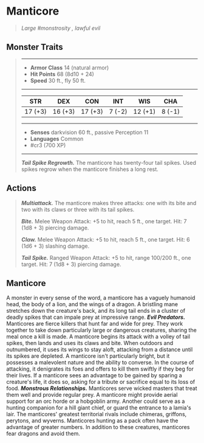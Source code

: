 # Manticore
>*Large #monstrosity , lawful evil*
## Monster Traits
>___
>- **Armor Class** 14 (natural armor)
>- **Hit Points** 68 (8d10 + 24)
>- **Speed** 30 ft., fly 50 ft.
>___
>|STR|DEX|CON|INT|WIS|CHA|
>|:---:|:---:|:---:|:---:|:---:|:---:|
>|17 (+3)|16 (+3)|17 (+3)|7 (-2)|12 (+1)|8 (-1)|
>___
>- **Senses** darkvision 60 ft., passive Perception 11
>- **Languages** Common
>- #cr3 (700 XP)
>___
>***Tail Spike Regrowth.*** The manticore has twenty-four tail spikes. Used spikes regrow when the manticore finishes a long rest.  
>
## Actions
>***Multiattack.*** The manticore makes three attacks: one with its bite and two with its claws or three with its tail spikes.  
>
>***Bite.*** Melee Weapon Attack: +5 to hit, reach 5 ft., one target. Hit: 7 (1d8 + 3) piercing damage.  
>
>***Claw.*** Melee Weapon Attack: +5 to hit, reach 5 ft., one target. Hit: 6 (1d6 + 3) slashing damage.  
>
>***Tail Spike.*** Ranged Weapon Attack: +5 to hit, range 100/200 ft., one target. Hit: 7 (1d8 + 3) piercing damage.
## Manticore
A monster in every sense of the word, a manticore has a vaguely humanoid head, the body of a lion, and the wings of a dragon. A bristling mane stretches down the creature's back, and its long tail ends in a cluster of deadly spikes that can impale prey at impressive range.
***Evil Predators.*** Manticores are fierce killers that hunt far and wide for prey. They work together to take down particularly large or dangerous creatures, sharing the meal once a kill is made. A manticore begins its attack with a volley of tail spikes, then lands and uses its claws and bite. When outdoors and outnumbered, it uses its wings to stay aloft, attacking from a distance until its spikes are depleted.
A manticore isn't particularly bright, but it possesses a malevolent nature and the ability to converse. In the course of attacking, it denigrates its foes and offers to kill them swiftly if they beg for their lives. If a manticore sees an advantage to be gained by sparing a creature's life, it does so, asking for a tribute or sacrifice equal to its loss of food.
***Monstrous Relationships.*** Manticores serve wicked masters that treat them well and provide regular prey. A manticore might provide aerial support for an orc horde or a hobgoblin army. Another could serve as a hunting companion for a hill giant chief, or guard the entrance to a lamia's lair.
The manticores' greatest territorial rivals include chimeras, griffons, perytons, and wyverns. Manticores hunting as a pack often have the advantage of greater numbers. In addition to these creatures, manticores fear dragons and avoid them.